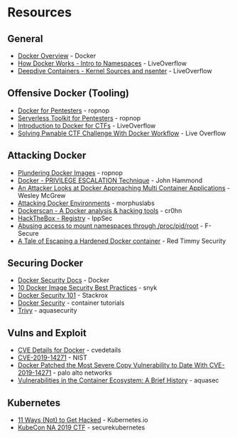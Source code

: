 # Resources

## General
* [Docker Overview](https://docs.docker.com/engine/docker-overview/) - Docker
* [How Docker Works - Intro to Namespaces](https://www.youtube.com/watch?v=-YnMr1lj4Z8) - LiveOverflow
* [Deepdive Containers - Kernel Sources and nsenter](https://www.youtube.com/watch?v=sHp0Q3rvamk) - LiveOverflow


## Offensive Docker (Tooling)

* [Docker for Pentesters](https://blog.ropnop.com/docker-for-pentesters/) - ropnop
* [Serverless Toolkit for Pentesters](https://blog.ropnop.com/serverless-toolkit-for-pentesters/) - ropnop
* [Introduction to Docker for CTFs](https://www.youtube.com/watch?v=cPGZMt4cJ0I&t) - LiveOverflow
* [Solving Pwnable CTF Challenge With Docker Workflow](https://www.youtube.com/watch?v=OqTpc_ljPYk) - Live Overflow


## Attacking Docker

* [Plundering Docker Images](https://blog.ropnop.com/plundering-docker-images/) - ropnop
* [Docker - PRIVILEGE ESCALATION Technique](https://www.youtube.com/watch?v=MnUtHSpcdLQ&t) - John Hammond
* [An Attacker Looks at Docker Approaching Multi Container Applications](https://www.youtube.com/watch?v=-Ug2vmRiI8g) - Wesley McGrew
* [Attacking Docker Environments](https://morphuslabs.com/attacking-docker-environments-a703fcad2a39) - morphuslabs
* [Dockerscan - A Docker analysis & hacking tools](https://github.com/cr0hn/dockerscan) - cr0hn
* [HackTheBox - Registry](https://www.youtube.com/watch?v=w0h0QYswFNA&t) - IppSec
* [Abusing access to mount namespaces through /proc/pid/root](https://labs.f-secure.com/blog/abusing-the-access-to-mount-namespaces-through-procpidroot/) - F-Secure
* [A Tale of Escaping a Hardened Docker container](https://www.redtimmy.com/docker/a-tale-of-escaping-a-hardened-docker-container/) - Red Timmy Security


## Securing Docker

* [Docker Security Docs](https://docs.docker.com/engine/security/security/) - Docker
* [10 Docker Image Security Best Practices](https://snyk.io/blog/10-docker-image-security-best-practices/) - snyk
* [Docker Security 101](https://www.stackrox.com/post/2019/09/docker-security-101/) - Stackrox
* [Docker Security](http://containertutorials.com/docker-security.html) - container tutorials
* [Trivy](https://github.com/aquasecurity/trivy) - aquasecurity

## Vulns and Exploit

* [CVE Details for Docker](https://www.cvedetails.com/vulnerability-list/vendor_id-13534/product_id-28125/Docker-Docker.html) - cvedetails
* [CVE-2019-14271](https://nvd.nist.gov/vuln/detail/CVE-2019-14271) - NIST
* [Docker Patched the Most Severe Copy Vulnerability to Date With CVE-2019-14271](https://unit42.paloaltonetworks.com/docker-patched-the-most-severe-copy-vulnerability-to-date-with-cve-2019-14271/) - palo alto networks
* [Vulnerabilities in the Container Ecosystem: A Brief History](https://blog.aquasec.com/container-security-vulnerabilities) - aquasec


## Kubernetes

* [11 Ways (Not) to Get Hacked](https://kubernetes.io/blog/2018/07/18/11-ways-not-to-get-hacked/) - Kubernetes.io
* [KubeCon NA 2019 CTF](https://securekubernetes.com/) - securekubernetes
